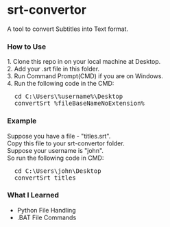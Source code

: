 # srt-convertor
A tool to convert Subtitles into Text format.

<h3>How to Use</h3>
1. Clone this repo in on your local machine at Desktop.<br />
2. Add your .srt file in this folder.<br />
3. Run Command Prompt(CMD) if you are on Windows.<br />
4. Run the following code in the CMD: <br />
<pre>
  cd C:\Users\%username%\Desktop
  convertSrt %fileBaseNameNoExtension%
</pre>

<h3>Example</h3>
Suppose you have a file - "titles.srt".<br />
Copy this file to your srt-convertor folder.<br />
Suppose your username is "john".<br />
So run the following code in CMD: <br />
<pre>
  cd C:\Users\john\Desktop
  convertSrt titles
</pre>

<h3>What I Learned</h3>
<ul>
  <li>Python File Handling</li>
  <li>.BAT File Commands</li>
</ul>
